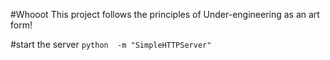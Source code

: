 #Whooot
This project follows the principles of Under-engineering as an art form!

#start the server
`python  -m "SimpleHTTPServer"`

